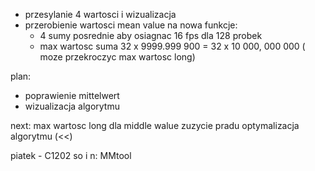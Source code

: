 - przesylanie 4 wartosci i wizualizacja
- przerobienie wartosci mean value na nowa funkcje:
	- 4 sumy posrednie aby osiagnac 16 fps dla 128 probek
	- max wartosc suma 32 x 9999.999 900 = 32 x 10 000, 000 000 ( moze przekroczyc max wartosc long)


plan:
- poprawienie mittelwert
- wizualizacja algorytmu

next:
 max wartosc long dla middle walue
 zuzycie pradu
 optymalizacja algorytmu (<<)

piatek - C1202
so i n: MMtool